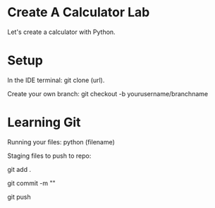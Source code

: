 # Create A Calculator Lab 
Let's create a calculator with Python. 

# Setup
In the IDE terminal: git clone (url). 

Create your own branch: git checkout -b yourusername/branchname 

# Learning Git 
Running your files: python (filename)

Staging files to push to repo:

  git add . 
  
  git commit -m ""
  
  git push 

      
